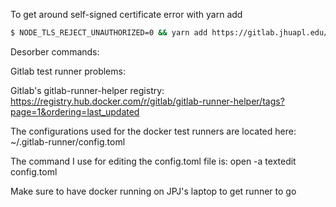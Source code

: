 To get around self-signed certificate error with yarn add

```bash
$ NODE_TLS_REJECT_UNAUTHORIZED=0 && yarn add https://gitlab.jhuapl.edu/jonesjp1/alicat-mfc.git
```
Desorber commands:


Gitlab test runner problems:

Gitlab's gitlab-runner-helper registry: https://registry.hub.docker.com/r/gitlab/gitlab-runner-helper/tags?page=1&ordering=last_updated

The configurations used for the docker test runners are located here: ~/.gitlab-runner/config.toml

The command I use for editing the config.toml file is:
open -a textedit config.toml

Make sure to have docker running on JPJ's laptop to get runner to go
